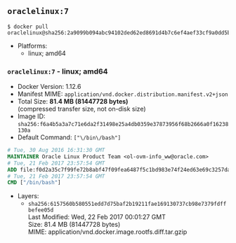 ## `oraclelinux:7`

```console
$ docker pull oraclelinux@sha256:2a9099b094abc94102ded62ed8691d4b7c6ef4aef33cf9a0dd5bba31225a900a
```

-	Platforms:
	-	linux; amd64

### `oraclelinux:7` - linux; amd64

-	Docker Version: 1.12.6
-	Manifest MIME: `application/vnd.docker.distribution.manifest.v2+json`
-	Total Size: **81.4 MB (81447728 bytes)**  
	(compressed transfer size, not on-disk size)
-	Image ID: `sha256:f6a4b5a3a7c71e6da2f31498e25a4db0359e37873956f68b2666a0f16238130a`
-	Default Command: `["\/bin\/bash"]`

```dockerfile
# Tue, 30 Aug 2016 16:31:30 GMT
MAINTAINER Oracle Linux Product Team <ol-ovm-info_ww@oracle.com>
# Tue, 21 Feb 2017 23:57:54 GMT
ADD file:f0d2a35c7f99fe72b8abf47f09fea6487f5c1bd983e74f24ed63e69c3257dadc in / 
# Tue, 21 Feb 2017 23:57:54 GMT
CMD ["/bin/bash"]
```

-	Layers:
	-	`sha256:6157560b580551edd7d75baf2b19211fae169130737cb98e7379fdffbefee05d`  
		Last Modified: Wed, 22 Feb 2017 00:01:27 GMT  
		Size: 81.4 MB (81447728 bytes)  
		MIME: application/vnd.docker.image.rootfs.diff.tar.gzip
